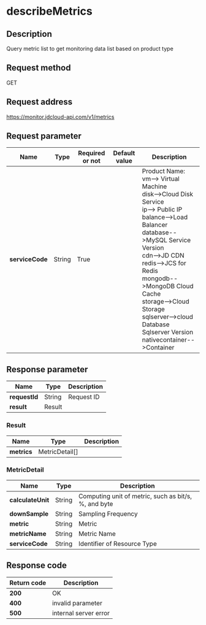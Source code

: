 # describeMetrics


## Description
Query metric list to get monitoring data list based on product type

## Request method
GET

## Request address
https://monitor.jdcloud-api.com/v1/metrics


## Request parameter
|Name|Type|Required or not|Default value|Description|
|---|---|---|---|---|
|**serviceCode**|String|True| |Product Name: <br>vm--> Virtual Machine<br>disk-->Cloud Disk Service<br>ip--> Public IP<br>balance-->Load Balancer<br>database-->MySQL Service Version<br>cdn-->JD CDN<br>redis-->JCS for Redis<br>mongodb-->MongoDB Cloud Cache<br>storage-->Cloud Storage<br>sqlserver-->cloud Database Sqlserver Version <br>nativecontainer-->Container<br>|


## Response parameter
|Name|Type|Description|
|---|---|---|
|**requestId**|String|Request ID|
|**result**|Result| |


### Result
|Name|Type|Description|
|---|---|---|
|**metrics**|MetricDetail[]| |
### MetricDetail
|Name|Type|Description|
|---|---|---|
|**calculateUnit**|String|Computing unit of metric, such as bit/s, %, and byte|
|**downSample**|String|Sampling Frequency|
|**metric**|String|Metric|
|**metricName**|String|Metric Name|
|**serviceCode**|String|Identifier of Resource Type|

## Response code
|Return code|Description|
|---|---|
|**200**|OK|
|**400**|invalid parameter|
|**500**|internal server error|
